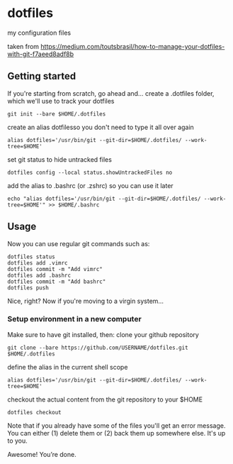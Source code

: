 # dotfiles
my configuration files

taken from https://medium.com/toutsbrasil/how-to-manage-your-dotfiles-with-git-f7aeed8adf8b

## Getting started

If you're starting from scratch, go ahead and… create a .dotfiles folder, which we'll use to track your dotfiles

    git init --bare $HOME/.dotfiles

create an alias dotfilesso you don't need to type it all over again

    alias dotfiles='/usr/bin/git --git-dir=$HOME/.dotfiles/ --work-tree=$HOME'

set git status to hide untracked files

    dotfiles config --local status.showUntrackedFiles no

add the alias to .bashrc (or .zshrc) so you can use it later

    echo "alias dotfiles='/usr/bin/git --git-dir=$HOME/.dotfiles/ --work-tree=$HOME'" >> $HOME/.bashrc

## Usage

Now you can use regular git commands such as:

    dotfiles status
    dotfiles add .vimrc
    dotfiles commit -m "Add vimrc"
    dotfiles add .bashrc
    dotfiles commit -m "Add bashrc"
    dotfiles push

Nice, right? Now if you're moving to a virgin system…

### Setup environment in a new computer

Make sure to have git installed, then:
clone your github repository

    git clone --bare https://github.com/USERNAME/dotfiles.git $HOME/.dotfiles

define the alias in the current shell scope

    alias dotfiles='/usr/bin/git --git-dir=$HOME/.dotfiles/ --work-tree=$HOME'

checkout the actual content from the git repository to your $HOME

    dotfiles checkout

Note that if you already have some of the files you'll get an error message. You can either (1) delete them or (2) back them up somewhere else. It's up to you.

Awesome! You’re done.
